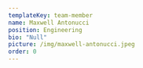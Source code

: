 ```yaml
---
templateKey: team-member
name: Maxwell Antonucci
position: Engineering
bio: "Null"
picture: /img/maxwell-antonucci.jpeg
order: 0
---
```


